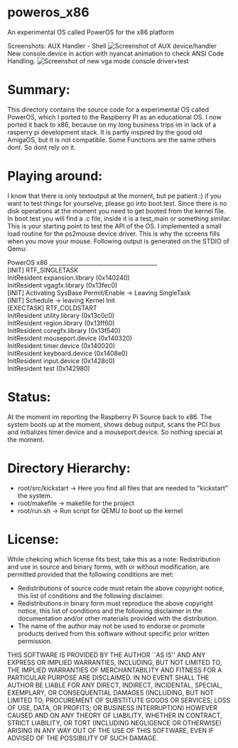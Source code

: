 poweros_x86
===========

An experimental OS called PowerOS for the x86 platform

Screenshots:
AUX Handler - Shell
![Screenshot of AUX device/handler](http://i.imgur.com/vZJoz7A.jpg)
New console.device in action with nyancat animation to check ANSI Code Handling.
![Screenshot of new vga mode console driver+test](http://i.imgur.com/9cJsqa3.jpg)


Summary:
========

This directory contains the source code for a experimental OS called PowerOS,
which I ported to the Raspberry PI as an educational OS. I now ported it back to x86,
because on my long business trips im in lack of a rasperry pi development stack.
It is partly inspired by the good old AmigaOS, but it is not compatible. Some
Functions are the same others dont. So dont rely on it.

Playing around:
===============
I know that there is only textoutput at the moment, but pe patient :) if you want to test things for yourselve, please go into boot.test. Since there is no disk operations at the moment you need to get booted from the kernel file.
In boot.test you will find a .c file, inside it is a test_main or something similar. This is your starting point to test the API of the OS. I implemented a small load routine for the ps2mouse device driver. This is why the screens fills when you move your mouse.
Following output is generated on the STDIO of Qemu:

PowerOS x86 ______________________________________  
[INIT] RTF_SINGLETASK  
InitResident expansion.library (0x140240)  
InitResident vgagfx.library (0x13fec0)  
[INIT] Activating SysBase Permit/Enable -> Leaving SingleTask  
[INIT] Schedule -> leaving Kernel Init  
[EXECTASK] RTF_COLDSTART  
InitResident utility.library (0x13c0c0)  
InitResident region.library (0x13ff60)  
InitResident coregfx.library (0x13f540)  
InitResident mouseport.device (0x140320)  
InitResident timer.device (0x140020)  
InitResident keyboard.device (0x1408e0)  
InitResident input.device (0x1428c0)  
InitResident test (0x142980)  


Status:
=======
At the moment im reporting the Raspberry Pi Source back to x86. The system boots up at the moment,
shows debug output, scans the PCI bus and initializes timer.device and a mouseport.device. So nothing
special at the moment.

Directory Hierarchy:
====================

* root/src/kickstart -> Here you find all files that are needed to "kickstart" the system. 
* root/makefile -> makefile for the project
* root/run.sh -> Run script for QEMU to boot up the kernel

License:
========
While chekcing which license fits best, take this as a note:
Redistribution and use in source and binary forms, with or without
modification, are permitted provided that the following conditions
are met:

 - Redistributions of source code must retain the above copyright
   notice, this list of conditions and the following disclaimer.
 - Redistributions in binary form must reproduce the above copyright
   notice, this list of conditions and the following disclaimer in the
   documentation and/or other materials provided with the distribution.
 - The name of the author may not be used to endorse or promote products
   derived from this software without specific prior written permission.

 THIS SOFTWARE IS PROVIDED BY THE AUTHOR ``AS IS'' AND ANY EXPRESS OR
 IMPLIED WARRANTIES, INCLUDING, BUT NOT LIMITED TO, THE IMPLIED WARRANTIES
 OF MERCHANTABILITY AND FITNESS FOR A PARTICULAR PURPOSE ARE DISCLAIMED.
 IN NO EVENT SHALL THE AUTHOR BE LIABLE FOR ANY DIRECT, INDIRECT,
 INCIDENTAL, SPECIAL, EXEMPLARY, OR CONSEQUENTIAL DAMAGES (INCLUDING, BUT
 NOT LIMITED TO, PROCUREMENT OF SUBSTITUTE GOODS OR SERVICES; LOSS OF USE,
 DATA, OR PROFITS; OR BUSINESS INTERRUPTION) HOWEVER CAUSED AND ON ANY
 THEORY OF LIABILITY, WHETHER IN CONTRACT, STRICT LIABILITY, OR TORT
 (INCLUDING NEGLIGENCE OR OTHERWISE) ARISING IN ANY WAY OUT OF THE USE OF
 THIS SOFTWARE, EVEN IF ADVISED OF THE POSSIBILITY OF SUCH DAMAGE.
